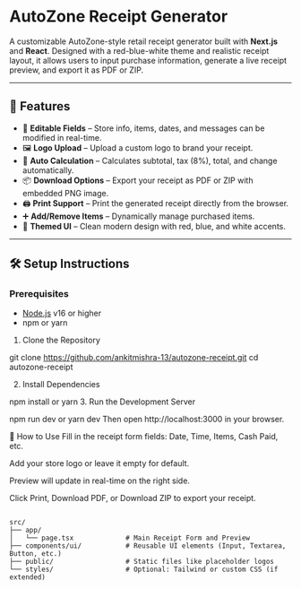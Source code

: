 # AutoZone Receipt Generator

A customizable AutoZone-style retail receipt generator built with **Next.js** and **React**. Designed with a red-blue-white theme and realistic receipt layout, it allows users to input purchase information, generate a live receipt preview, and export it as PDF or ZIP.

---

## 🚀 Features

- 🔧 **Editable Fields** – Store info, items, dates, and messages can be modified in real-time.
- 🖼️ **Logo Upload** – Upload a custom logo to brand your receipt.
- 🧾 **Auto Calculation** – Calculates subtotal, tax (8%), total, and change automatically.
- 📦 **Download Options** – Export your receipt as PDF or ZIP with embedded PNG image.
- 🖨️ **Print Support** – Print the generated receipt directly from the browser.
- ➕ **Add/Remove Items** – Dynamically manage purchased items.
- 🎨 **Themed UI** – Clean modern design with red, blue, and white accents.

---

## 🛠 Setup Instructions

### Prerequisites

- [Node.js](https://nodejs.org/) v16 or higher
- npm or yarn

1. Clone the Repository

git clone https://github.com/ankitmishra-13/autozone-receipt.git
cd autozone-receipt

2. Install Dependencies

npm install
 or
yarn
3. Run the Development Server

npm run dev
 or
yarn dev
Then open http://localhost:3000 in your browser.

🧪 How to Use
Fill in the receipt form fields: Date, Time, Items, Cash Paid, etc.

Add your store logo or leave it empty for default.

Preview will update in real-time on the right side.

Click Print, Download PDF, or Download ZIP to export your receipt.

```bash📂 Project Structure

src/
├── app/
│   └── page.tsx             # Main Receipt Form and Preview
├── components/ui/           # Reusable UI elements (Input, Textarea, Button, etc.)
├── public/                  # Static files like placeholder logos
└── styles/                  # Optional: Tailwind or custom CSS (if extended)
